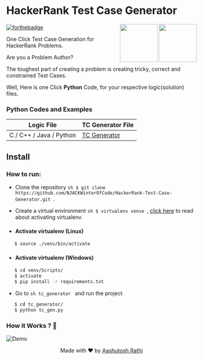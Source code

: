 # HackerRank Test Case Generator

[<img src="https://image.flaticon.com/icons/svg/180/180867.svg" align="right" width="100">](#)
[<img src="https://brandfolder.com/hackerrank/logo/hackerrank-primary-logo.png" align="right" width="100">](https://www.hackerrank.com/)

[![forthebadge](http://forthebadge.com/images/badges/made-with-python.svg)](http://forthebadge.com)

One Click Test Case Generation for HackerRank Problems.

Are you a Problem Author?

The toughest part of creating a problem is creating tricky, correct and constrained Test Cases.

Well, Here is one Click **Python** Code, for your respective logic(solution) files.

### Python Codes and Examples

Logic File | TC Generator File |
------------------ | ------------- |
C / C++ / Java / Python | [TC Generator](/tc_generator/tc_gen.py) |

## Install

### How to run:  

* Clone the repository ```sh $ git clone https://github.com/NJACKWinterOfCode/HackerRank-Test-Case-Generator.git ```.

* Create a virtual environment ```sh $ virtualenv venve ```, 
[click here](https://stackoverflow.com/questions/14604699/how-to-activate-virtualenv) to read about activating virtualenv.

* #### Activate virtualenv (Linux)
```sh
   $ source ./venv/bin/activate
```
* #### Activate virtualenv (Windows)
```sh
   $ cd venv/Scripts/
   $ activate
   $ pip install -r requirements.txt
```   
* Go to ```sh tc_generator ``` and run the project
```sh
   $ cd tc_generator/
   $ python tc_gen.py
```

### How it Works ? 🤔

![Demo](demo.gif)

<p align="center"> Made with ❤ by <a href="https://github.com/aashutoshrathi">Aashutosh Rathi</a></p>
